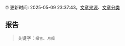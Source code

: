 :alarm_clock: 更新时间: 2025-05-09 23:37:43。[文章来源](/README.md)、[文章分类](/TAGS.md)

## 报告


> 关键字：`报告`、`月报`



